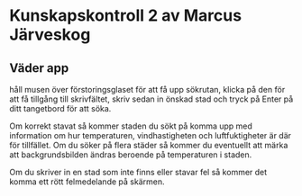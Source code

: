 # Kunskapskontroll 2 av Marcus Järveskog

## Väder app

håll musen över förstoringsglaset för att få upp sökrutan, klicka på den för att få tillgång till skrivfältet, skriv sedan in önskad stad och tryck på Enter på ditt tangetbord för att söka.

Om korrekt stavat så kommer staden du sökt på komma upp med information om hur temperaturen, vindhastigheten och luftfuktigheter är där för tillfället. Om du söker på flera städer så kommer du eventuellt att märka att backgrundsbilden ändras beroende på temperaturen i staden.

Om du skriver in en stad som inte finns eller stavar fel så kommer det komma ett rött felmedelande på skärmen.